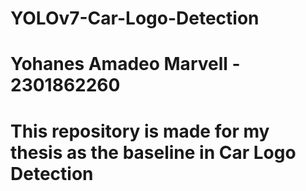 # YOLOv7-Car-Logo-Detection
# Yohanes Amadeo Marvell - 2301862260
# This repository is made for my thesis as the baseline in Car Logo Detection
